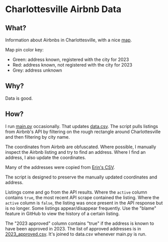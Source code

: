 # Charlottesville Airbnb Data

## What?

Information about Airbnbs in Charlottesville, with a nice [map](https://crenshaw-dev.github.io/cville-airbnbs/).

Map pin color key:
* Green: address known, registered with the city for 2023
* Red: address known, not registered with the city for 2023
* Grey: address unknown

## Why?

Data is good.

## How?

I run [main.py](main.py) occasionally. That updates [data.csv](data.csv). The script pulls listings from Airbnb's API by
filtering on the rough rectangle around Charlottesville and then filtering by city name.

The coordinates from Airbnb are obfuscated. Where possible, I manually inspect the Airbnb listing and try to find an
address. Where I find an address, I also update the coordinates.

Many of the addresses were copied from [Erin's CSV](https://github.com/erinleeryan/cville_airbnb/blob/fe5500c2c9236623e7ba0f8094731cdcd5f51811/data/cville_airbnb_locations.csv).

The script is designed to preserve the manually updated coordinates and address.

Listings come and go from the API results. Where the `active` column contains `true`, the most recent API scrape
contained the listing. Where the `active` column is `false`, the listing was once present in the API response but is no
longer. Some listings appear/disappear frequently. Use the "blame" feature in GitHub to view the history of a certain 
listing.

The "2023 approved" column contains "true" if the address is known to have been approved in 2023. The list of approved
addresses is in [2023_approved.csv](2023_approved.csv). It's joined to data.csv whenever main.py is run.
